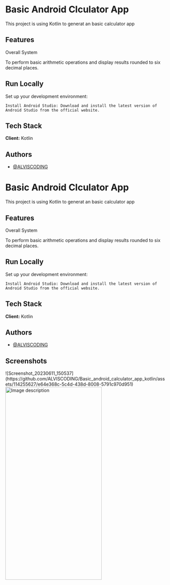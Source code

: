 
# Basic Android Clculator App

This project is using Kotlin to generat an basic calculator app







## Features

 Overall System

To perform basic arithmetic operations and display results rounded to six decimal places.


   





## Run Locally

Set up your development environment:

    Install Android Studio: Download and install the latest version of Android Studio from the official website.






## Tech Stack

**Client:** Kotlin




## Authors

- [@ALVISCODING](https://www.github.com/ALVISCODING)




# Basic Android Clculator App

This project is using Kotlin to generat an basic calculator app







## Features

 Overall System

To perform basic arithmetic operations and display results rounded to six decimal places.


   





## Run Locally

Set up your development environment:

    Install Android Studio: Download and install the latest version of Android Studio from the official website.






## Tech Stack

**Client:** Kotlin




## Authors

- [@ALVISCODING](https://www.github.com/ALVISCODING)


## Screenshots

<picture> 
![Screenshot_20230611_150537](https://github.com/ALVISCODING/Basic_android_calculator_app_kotlin/assets/114255627/e64e368c-5c4d-438d-8008-5791c970d951)
  
 <img src="https://github.com/ALVISCODING/Basic_android_calculator_app_kotlin/assets/114255627/e64e368c-5c4d-438d-8008-5791c970d951" alt="Image description" width="300" height="600">

